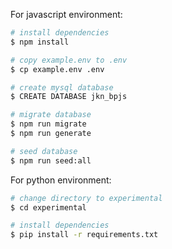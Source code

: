 For javascript environment:
```bash
# install dependencies
$ npm install

# copy example.env to .env
$ cp example.env .env

# create mysql database
$ CREATE DATABASE jkn_bpjs

# migrate database
$ npm run migrate
$ npm run generate

# seed database
$ npm run seed:all
```

For python environment:
```bash
# change directory to experimental
$ cd experimental

# install dependencies
$ pip install -r requirements.txt
``` 